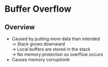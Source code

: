 # Buffer Overflow

## Overview

* Caused by putting more data than intended\
-> Stack grows downward\
-> Local buffers are stored in the stack\
-> No memory protection so overflow occurs
* Causes memory corruptionk

